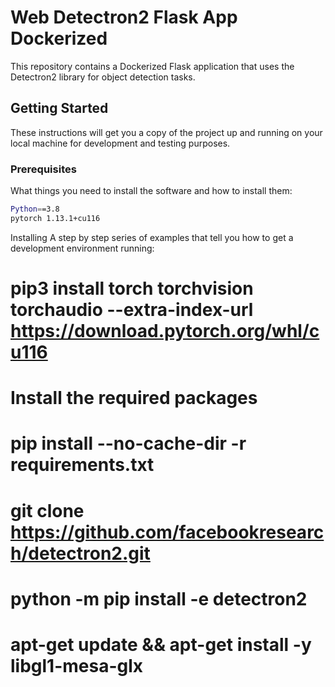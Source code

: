 # Web Detectron2 Flask App Dockerized

This repository contains a Dockerized Flask application that uses the Detectron2 library for object detection tasks.

## Getting Started

These instructions will get you a copy of the project up and running on your local machine for development and testing purposes.

### Prerequisites

What things you need to install the software and how to install them:

```bash
Python==3.8
pytorch 1.13.1+cu116

```


Installing
A step by step series of examples that tell you how to get a development environment running:



# pip3 install torch torchvision torchaudio --extra-index-url https://download.pytorch.org/whl/cu116

# Install the required packages
# pip install --no-cache-dir -r requirements.txt

# git clone https://github.com/facebookresearch/detectron2.git
# python -m pip install -e detectron2

# apt-get update && apt-get install -y libgl1-mesa-glx

